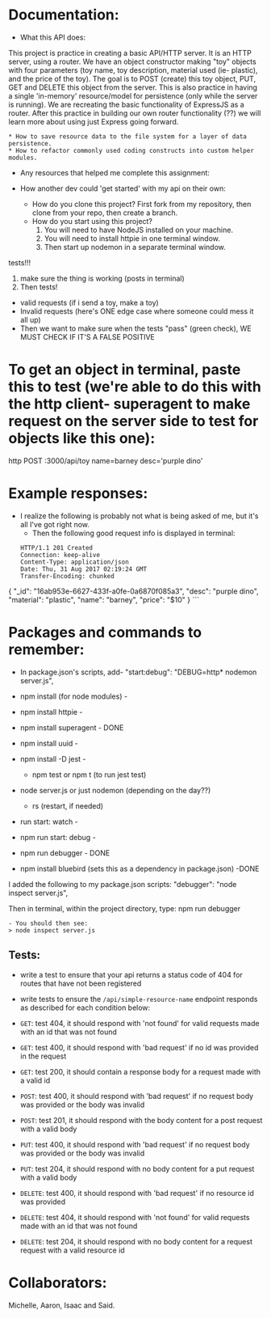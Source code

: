 # Documentation:
  * What this API does:

  This project is practice in creating a basic API/HTTP server. It is an HTTP server, using a router. We have an object constructor making "toy" objects with four parameters (toy name, toy description, material used (ie- plastic), and the price of the toy). The goal is to POST (create) this toy object, PUT, GET and DELETE this object from the server. This is also practice in having a single 'in-memory' resource/model for persistence (only while the server is running). We are recreating the basic functionality of ExpressJS as a router. After this practice in building our own router functionality (??) we will learn more about using just Express going forward.

    * How to save resource data to the file system for a layer of data persistence.
    * How to refactor commonly used coding constructs into custom helper modules.

  * Any resources that helped me complete this assignment:

  * How another dev could 'get started' with my api on their own:
      - How do you clone this project?
      First fork from my repository, then clone from your repo, then create a branch.
      - How do you start using this project?
          1. You will need to have NodeJS installed on your machine.
          2. You will need to install httpie in one terminal window.
          3. Then start up nodemon in a separate terminal window.

tests!!!

1. make sure the thing is working (posts in terminal)
2. Then tests!
  - valid requests (if i send a toy, make a toy)
  - Invalid requests (here's ONE edge case where someone could mess it all up)
  - Then we want to make sure when the tests "pass" (green check), WE MUST CHECK IF IT'S A FALSE POSITIVE

# To get an object in terminal, paste this to test (we're able to do this with the http client- superagent to make request on the server side to test for objects like this one):
http POST :3000/api/toy name=barney desc='purple dino'

# Example responses:
* I realize the following is probably not what is being asked of me, but it's all I've got right now.
    - Then the following good request info is displayed in terminal:
    ```
    HTTP/1.1 201 Created
    Connection: keep-alive
    Content-Type: application/json
    Date: Thu, 31 Aug 2017 02:19:24 GMT
    Transfer-Encoding: chunked

{
    "_id": "16ab953e-6627-433f-a0fe-0a6870f085a3",
    "desc": "purple dino",
    "material": "plastic",
    "name": "barney",
    "price": "$10"
}
    ```

# Packages and commands to remember:
  - In package.json's scripts, add- "start:debug": "DEBUG=http* nodemon server.js",

  - npm install (for node modules) -
  - npm install httpie -
  - npm install superagent - DONE
  - npm install uuid -
  - npm install -D jest -
    - npm test or npm t (to run jest test)

  - node server.js or just nodemon (depending on the day??)
    - rs (restart, if needed)
  - run start: watch -
  - npm run start: debug -

  - npm run debugger - DONE
  - npm install bluebird (sets this as a dependency in package.json) -DONE

  I added the following to my package.json scripts:
  "debugger": "node inspect server.js",

  Then in terminal, within the project directory, type:
  npm run debugger

    - You should then see:
    > node inspect server.js

## Tests:

* write a test to ensure that your api returns a status code of 404 for routes that have not been registered
* write tests to ensure the `/api/simple-resource-name` endpoint responds as described for each condition below:
 * `GET`: test 404, it should respond with 'not found' for valid requests made with an id that was not found
 * `GET`: test 400, it should respond with 'bad request' if no id was provided in the request
 * `GET`: test 200, it should contain a response body for a request made with a valid id

 * `POST`: test 400, it should respond with 'bad request' if no request body was provided or the body was invalid
 * `POST`: test 201, it should respond with the body content for a post request with a valid body

 * `PUT`: test 400, it should respond with 'bad request' if no request body was provided or the body was invalid
 * `PUT`: test 204, it should respond with no body content for a put request with a valid body

 * `DELETE`: test 400, it should respond with 'bad request' if no resource id was provided
 * `DELETE`: test 404, it should respond with 'not found' for valid requests made with an id that was not found
 * `DELETE`: test 204, it should respond with no body content for a request request with a valid resource id

# Collaborators:
Michelle, Aaron, Isaac and Said.
